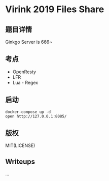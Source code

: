 # Virink 2019 Files Share

## 题目详情

Ginkgo Server is 666~

## 考点

- OpenResty
- LFR
- Lua - Regex

## 启动

    docker-compose up -d
    open http://127.0.0.1:8085/

## 版权

MIT(LICENSE)

## Writeups

...